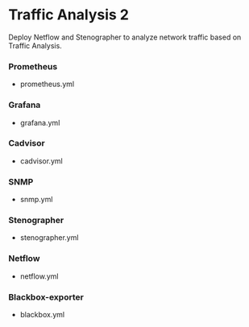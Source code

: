 # Traffic Analysis 2

Deploy Netflow and Stenographer to analyze network traffic based on Traffic Analysis.

### Prometheus
- prometheus.yml
### Grafana
- grafana.yml
### Cadvisor
- cadvisor.yml
### SNMP
- snmp.yml
### Stenographer
- stenographer.yml
### Netflow
- netflow.yml
### Blackbox-exporter
- blackbox.yml

